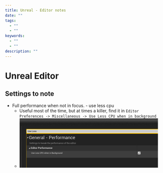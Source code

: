 ```yaml
---
title: Unreal - Editor notes
date: ""
tags:
  - ""
  - ""
keywords:
  - ""
  - ""
description: ""
---
```


# Unreal Editor

## Settings to note

* Full performance when not in focus. - use less cpu
  * Useful most of the time, but at times a killer, find it in `Editor Preferences -> Miscellaneous -> Use Less CPU when in background`
  * ![ue-settings-less-cpu-in-background.png](images/ue-settings-less-cpu-in-background.png)
